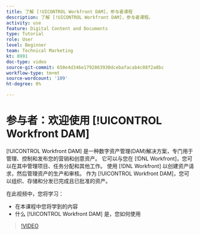```yaml
---
title: 了解 [!UICONTROL Workfront DAM]，参与者课程
description: 了解 [!UICONTROL Workfront DAM]，参与者课程。
activity: use
feature: Digital Content and Documents
type: Tutorial
role: User
level: Beginner
team: Technical Marketing
kt: 8991
doc-type: video
source-git-commit: 650e4d346e1792863930dcebafacab4c88f2a8bc
workflow-type: tm+mt
source-wordcount: '109'
ht-degree: 0%

---
```


# 参与者：欢迎使用 [!UICONTROL Workfront DAM]

[!UICONTROL Workfront DAM] 是一种数字资产管理(DAM)解决方案，专门用于管理、控制和发布您的营销和创意资产。 它可以与您在 [!DNL Workfront]，您可以在其中管理项目、任务分配和其他工作。 使用 [!DNL Workfront] 以创建资产请求，然后管理资产的生产和审核。 作为 [!UICONTROL Workfront DAM]，您可以组织、存储和分发已完成且已批准的资产。

在此视频中，您将学习：

* 在本课程中您将学到的内容
* 什么 [!UICONTROL Workfront DAM] 是，您如何使用

>[!VIDEO](https://video.tv.adobe.com/v/335251/?quality=12&learn=on)
